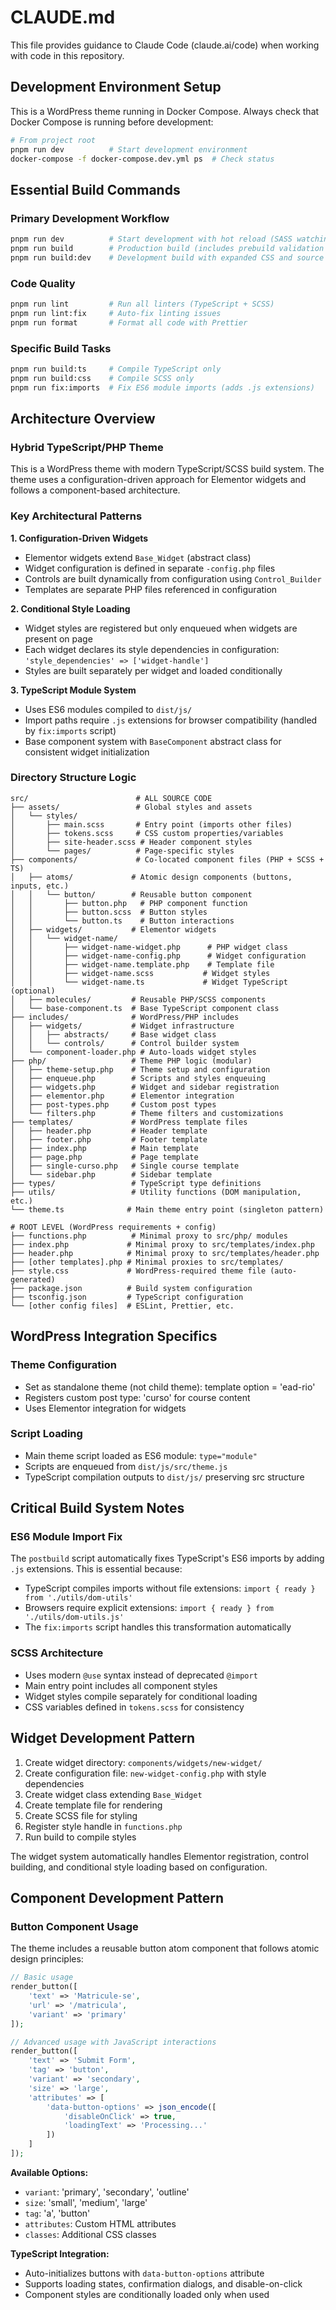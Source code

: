 # CLAUDE.md

This file provides guidance to Claude Code (claude.ai/code) when working with code in this repository.

## Development Environment Setup

This is a WordPress theme running in Docker Compose. Always check that Docker Compose is running before development:
```bash
# From project root
pnpm run dev          # Start development environment
docker-compose -f docker-compose.dev.yml ps  # Check status
```

## Essential Build Commands

### Primary Development Workflow
```bash
pnpm run dev          # Start development with hot reload (SASS watching + browser-sync)
pnpm run build        # Production build (includes prebuild validation and postbuild fixes)
pnpm run build:dev    # Development build with expanded CSS and source maps
```

### Code Quality
```bash
pnpm run lint         # Run all linters (TypeScript + SCSS)
pnpm run lint:fix     # Auto-fix linting issues
pnpm run format       # Format all code with Prettier
```

### Specific Build Tasks
```bash
pnpm run build:ts     # Compile TypeScript only
pnpm run build:css    # Compile SCSS only
pnpm run fix:imports  # Fix ES6 module imports (adds .js extensions)
```

## Architecture Overview

### Hybrid TypeScript/PHP Theme
This is a WordPress theme with modern TypeScript/SCSS build system. The theme uses a configuration-driven approach for Elementor widgets and follows a component-based architecture.

### Key Architectural Patterns

**1. Configuration-Driven Widgets**
- Elementor widgets extend `Base_Widget` (abstract class)
- Widget configuration is defined in separate `-config.php` files
- Controls are built dynamically from configuration using `Control_Builder`
- Templates are separate PHP files referenced in configuration

**2. Conditional Style Loading**
- Widget styles are registered but only enqueued when widgets are present on page
- Each widget declares its style dependencies in configuration: `'style_dependencies' => ['widget-handle']`
- Styles are built separately per widget and loaded conditionally

**3. TypeScript Module System**
- Uses ES6 modules compiled to `dist/js/`
- Import paths require `.js` extensions for browser compatibility (handled by `fix:imports` script)
- Base component system with `BaseComponent` abstract class for consistent widget initialization

### Directory Structure Logic

```
src/                        # ALL SOURCE CODE
├── assets/                 # Global styles and assets
│   └── styles/
│       ├── main.scss       # Entry point (imports other files)
│       ├── tokens.scss     # CSS custom properties/variables
│       ├── site-header.scss # Header component styles
│       └── pages/          # Page-specific styles
├── components/             # Co-located component files (PHP + SCSS + TS)
│   ├── atoms/             # Atomic design components (buttons, inputs, etc.)
│   │   └── button/        # Reusable button component
│   │       ├── button.php   # PHP component function
│   │       ├── button.scss  # Button styles
│   │       └── button.ts    # Button interactions
│   ├── widgets/           # Elementor widgets
│   │   └── widget-name/
│   │       ├── widget-name-widget.php      # PHP widget class
│   │       ├── widget-name-config.php      # Widget configuration
│   │       ├── widget-name.template.php    # Template file
│   │       ├── widget-name.scss           # Widget styles
│   │       └── widget-name.ts             # Widget TypeScript (optional)
│   ├── molecules/         # Reusable PHP/SCSS components
│   └── base-component.ts  # Base TypeScript component class
├── includes/              # WordPress/PHP includes
│   ├── widgets/           # Widget infrastructure
│   │   ├── abstracts/     # Base widget class
│   │   └── controls/      # Control builder system
│   └── component-loader.php # Auto-loads widget styles
├── php/                   # Theme PHP logic (modular)
│   ├── theme-setup.php    # Theme setup and configuration
│   ├── enqueue.php        # Scripts and styles enqueuing
│   ├── widgets.php        # Widget and sidebar registration
│   ├── elementor.php      # Elementor integration
│   ├── post-types.php     # Custom post types
│   └── filters.php        # Theme filters and customizations
├── templates/             # WordPress template files
│   ├── header.php         # Header template
│   ├── footer.php         # Footer template
│   ├── index.php          # Main template
│   ├── page.php           # Page template
│   ├── single-curso.php   # Single course template
│   └── sidebar.php        # Sidebar template
├── types/                 # TypeScript type definitions
├── utils/                 # Utility functions (DOM manipulation, etc.)
└── theme.ts              # Main theme entry point (singleton pattern)

# ROOT LEVEL (WordPress requirements + config)
├── functions.php          # Minimal proxy to src/php/ modules
├── index.php             # Minimal proxy to src/templates/index.php
├── header.php            # Minimal proxy to src/templates/header.php
├── [other templates].php # Minimal proxies to src/templates/
├── style.css             # WordPress-required theme file (auto-generated)
├── package.json          # Build system configuration
├── tsconfig.json         # TypeScript configuration
└── [other config files]  # ESLint, Prettier, etc.
```

## WordPress Integration Specifics

### Theme Configuration
- Set as standalone theme (not child theme): template option = 'ead-rio'
- Registers custom post type: 'curso' for course content
- Uses Elementor integration for widgets

### Script Loading
- Main theme script loaded as ES6 module: `type="module"`
- Scripts are enqueued from `dist/js/src/theme.js`
- TypeScript compilation outputs to `dist/js/` preserving src structure

## Critical Build System Notes

### ES6 Module Import Fix
The `postbuild` script automatically fixes TypeScript's ES6 imports by adding `.js` extensions. This is essential because:
- TypeScript compiles imports without file extensions: `import { ready } from './utils/dom-utils'`
- Browsers require explicit extensions: `import { ready } from './utils/dom-utils.js'`
- The `fix:imports` script handles this transformation automatically

### SCSS Architecture
- Uses modern `@use` syntax instead of deprecated `@import`
- Main entry point includes all component styles
- Widget styles compile separately for conditional loading
- CSS variables defined in `tokens.scss` for consistency

## Widget Development Pattern

1. Create widget directory: `components/widgets/new-widget/`
2. Create configuration file: `new-widget-config.php` with style dependencies
3. Create widget class extending `Base_Widget`
4. Create template file for rendering
5. Create SCSS file for styling
6. Register style handle in `functions.php`
7. Run build to compile styles

The widget system automatically handles Elementor registration, control building, and conditional style loading based on configuration.

## Component Development Pattern

### Button Component Usage

The theme includes a reusable button atom component that follows atomic design principles:

```php
// Basic usage
render_button([
    'text' => 'Matricule-se',
    'url' => '/matricula',
    'variant' => 'primary'
]);

// Advanced usage with JavaScript interactions
render_button([
    'text' => 'Submit Form',
    'tag' => 'button',
    'variant' => 'secondary',
    'size' => 'large',
    'attributes' => [
        'data-button-options' => json_encode([
            'disableOnClick' => true,
            'loadingText' => 'Processing...'
        ])
    ]
]);
```

**Available Options:**
- `variant`: 'primary', 'secondary', 'outline'
- `size`: 'small', 'medium', 'large'
- `tag`: 'a', 'button'
- `attributes`: Custom HTML attributes
- `classes`: Additional CSS classes

**TypeScript Integration:**
- Auto-initializes buttons with `data-button-options` attribute
- Supports loading states, confirmation dialogs, and disable-on-click
- Component styles are conditionally loaded only when used